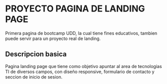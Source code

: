 # PROYECTO PAGINA DE LANDING PAGE
Primera pagina de bootcamp UDD, la cual tiene fines educativos, tambien puede servir para un proyecto real de landing.

## Descripcion basica
Pagina landing page que tiene como objetivo apuntar al area de tecnologias TI de diversos campos, con diseño responsive, formulario de contacto y seccion de inicio de sesion.